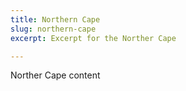 ```yaml
---
title: Northern Cape
slug: northern-cape
excerpt: Excerpt for the Norther Cape

---
```

Norther Cape content